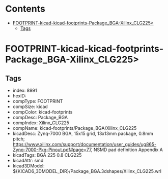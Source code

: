 



Contents
========

* [FOOTPRINT-kicad-kicad-footprints-Package_BGA-Xilinx_CLG225>](#footprint-kicad-kicad-footprints-package_bga-xilinx_clg225)
	* [Tags](#tags)

# FOOTPRINT-kicad-kicad-footprints-Package_BGA-Xilinx_CLG225>

## Tags

- index: 8991
- hexID: 
- oompType: FOOTPRINT
- oompSize: kicad
- oompColor: kicad-footprints
- oompDesc: Package_BGA
- oompIndex: Xilinx_CLG225
- oompName: kicad-footprints/Package_BGA/Xilinx_CLG225
- kicadDesc: Zynq-7000 BGA, 15x15 grid, 13x13mm package, 0.8mm pitch; https://www.xilinx.com/support/documentation/user_guides/ug865-Zynq-7000-Pkg-Pinout.pdf#page=77, NSMD pad definition Appendix A
- kicadTags: BGA 225 0.8 CLG225
- kicadAttr: smd
- kicad3DModel: ${KICAD6_3DMODEL_DIR}/Package_BGA.3dshapes/Xilinx_CLG225.wrl
